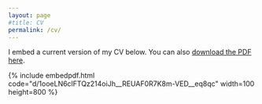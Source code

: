 ```yaml
---
layout: page
#title: CV
permalink: /cv/
---
```


I embed a current version of my CV below. You can also [download the PDF here](/pdf/cv_4.pdf).

{% include embedpdf.html code="d/1ooeLN6clFTQz214oiJh__REUAF0R7K8m-VED__eq8qc" width=100 height=800 %}

